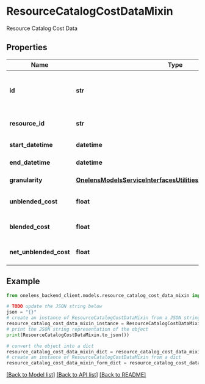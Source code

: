 # ResourceCatalogCostDataMixin

Resource Catalog Cost Data

## Properties

Name | Type | Description | Notes
------------ | ------------- | ------------- | -------------
**id** | **str** | The id of the resource catalog cost data. | 
**resource_id** | **str** | The id of the resource. | 
**start_datetime** | **datetime** | The start datetime. | 
**end_datetime** | **datetime** | The end datetime. | 
**granularity** | [**OnelensModelsServiceInterfacesUtilitiesCommonsGranularityUnit**](OnelensModelsServiceInterfacesUtilitiesCommonsGranularityUnit.md) | The granularity. | 
**unblended_cost** | **float** | The unblended cost. | [optional] 
**blended_cost** | **float** | The blended cost. | [optional] 
**net_unblended_cost** | **float** | The net unblended cost. | [optional] 

## Example

```python
from onelens_backend_client.models.resource_catalog_cost_data_mixin import ResourceCatalogCostDataMixin

# TODO update the JSON string below
json = "{}"
# create an instance of ResourceCatalogCostDataMixin from a JSON string
resource_catalog_cost_data_mixin_instance = ResourceCatalogCostDataMixin.from_json(json)
# print the JSON string representation of the object
print(ResourceCatalogCostDataMixin.to_json())

# convert the object into a dict
resource_catalog_cost_data_mixin_dict = resource_catalog_cost_data_mixin_instance.to_dict()
# create an instance of ResourceCatalogCostDataMixin from a dict
resource_catalog_cost_data_mixin_form_dict = resource_catalog_cost_data_mixin.from_dict(resource_catalog_cost_data_mixin_dict)
```
[[Back to Model list]](../README.md#documentation-for-models) [[Back to API list]](../README.md#documentation-for-api-endpoints) [[Back to README]](../README.md)


